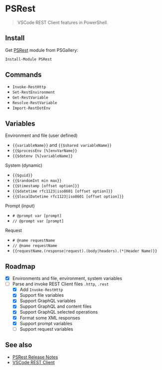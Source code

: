 # PSRest

> VSCode REST Client features in PowerShell.

## Install

Get [PSRest](https://www.powershellgallery.com/packages/PSRest) module from PSGallery:

```powershell
Install-Module PSRest
```

## Commands

- `Invoke-RestHttp`
- `Set-RestEnvironment`
- `Get-RestVariable`
- `Resolve-RestVariable`
- `Import-RestDotEnv`

## Variables

Environment and file (user defined)

- `{{variableName}}` and `{{$shared variableName}}`
- `{{$processEnv [%]envVarName}}`
- `{{$dotenv [%]variableName}}`

System (dynamic)

- `{{$guid}}`
- `{{$randomInt min max}}`
- `{{$timestamp [offset option]}}`
- `{{$datetime rfc1123|iso8601 [offset option]}}`
- `{{$localDatetime rfc1123|iso8601 [offset option]}}`

Prompt (input)

- `# @prompt var [prompt]`
- `// @prompt var [prompt]`

Request

- `# @name requestName`
- `// @name requestName`
- `{{requestName.(response|request).(body|headers).(*|Header Name)}}`

## Roadmap

- [x] Environments and file, environment, system variables
- [ ] Parse and invoke REST Client files `.http`, `.rest`
    - [x] Add `Invoke-RestHttp`
    - [x] Support file variables
    - [x] Support GraphQL variables
    - [x] Support GraphQL and content files
    - [x] Support GraphQL selected operations
    - [x] Format some XML responses
    - [x] Support prompt variables
    - [ ] Support request variables

## See also

- [PSRest Release Notes](https://github.com/nightroman/PSRest/blob/main/Release-Notes.md)
- [VSCode REST Client](https://github.com/Huachao/vscode-restclient)
